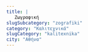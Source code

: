 ```yaml
---
title: |
   Zωγραφική
slugSubcategory: "zografiki"
category: "Καλιτεχνικά"
slugCategory: "kalitexnika"
city: "Αθήνα"
---
```


